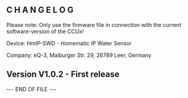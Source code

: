 ﻿C H A N G E L O G
-----------------

Please note: Only use the firmware file in connection with the current software-version
of the CCUx!

Device: HmIP-SWD - Homematic IP Water Sensor

Company: eQ-3, Maiburger Str. 29, 26789 Leer, Germany



Version V1.0.2 - First release
--------------------------------------------------------------




--- END OF FILE ---
